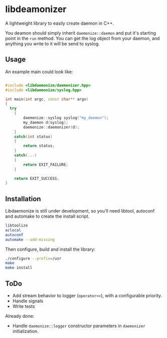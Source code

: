 # libdeamonizer


A lightweight library to easily create daemon in C++.

You deamon should simply inherit `daemonize::daemon` and put it's starting point in the `run` method.
You can get the log object from your daemon, and anything you write to it will be send to syslog.

## Usage

An example main could look like:

```c++

#include <libdaemonize/daemonizer.hpp>
#include <libdaemonize/syslog.hpp>

int main(int argc, const char** argv)
{
  try
	{
		daemonize::syslog syslog("my_daemon");
		my_daemon d(syslog);
		daemonize::daemonizer(d);
	}
	catch(int status)
	{
		return status;
	}
	catch(...)
	{
		return EXIT_FAILURE;
	}

	return EXIT_SUCCESS;
}
```

## Installation

Libdaemonize is still under development, so you'll need libtool, autoconf and automake to create the install script.

```sh
libtoolize
aclocal
autoconf
automake --add-missing
```

Then configure, build and install the library:

```sh
./configure --prefix=/usr
make
make install
```

## ToDo

- Add stream behavior to logger (`operator<<`), with a configurable priority.
- Handle signals
- Write tests

Already done:
- Handle `daemonize::logger` constructor parameters in `daemonizer` initialization.
